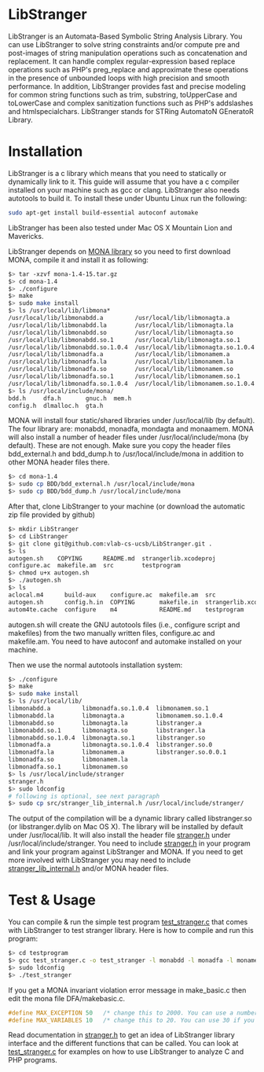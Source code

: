 LibStranger
========
LibStranger is an Automata-Based Symbolic String Analysis Library. You
can use LibStranger to solve string constraints and/or compute pre and
post-images of string manipulation operations such as concatenation and
replacement. It can handle complex regular-expression based replace
operations such as PHP's preg_replace and approximate these operations
in the presence of unbounded loops with high precision and smooth
performance. In addition, LibStranger provides fast and precise modeling
for common string functions such as trim, substring, toUpperCase and
toLowerCase and complex sanitization functions such as PHP's addslashes
and htmlspecialchars. LibStranger stands for STRing AutomatoN GEneratoR
Library.

Installation
============
LibStranger is a c library which means that you need to statically or dynamically link 
to it. This guide will assume that you have a c compiler installed on your machine such 
as gcc or clang. LibStranger also needs autotools to build it. To install these under
Ubuntu Linux run the following:
```bash
sudo apt-get install build-essential autoconf automake
```
LibStranger has been also tested under Mac OS X Mountain Lion and Mavericks.

LibStranger depends on [MONA library](http://www.brics.dk/mona/index.html) so you need to 
first download MONA, compile it and install it as following:
```bash
$> tar -xzvf mona-1.4-15.tar.gz
$> cd mona-1.4
$> ./configure
$> make
$> sudo make install
$> ls /usr/local/lib/libmona*
/usr/local/lib/libmonabdd.a         /usr/local/lib/libmonagta.a
/usr/local/lib/libmonabdd.la        /usr/local/lib/libmonagta.la
/usr/local/lib/libmonabdd.so        /usr/local/lib/libmonagta.so
/usr/local/lib/libmonabdd.so.1      /usr/local/lib/libmonagta.so.1
/usr/local/lib/libmonabdd.so.1.0.4  /usr/local/lib/libmonagta.so.1.0.4
/usr/local/lib/libmonadfa.a         /usr/local/lib/libmonamem.a
/usr/local/lib/libmonadfa.la        /usr/local/lib/libmonamem.la
/usr/local/lib/libmonadfa.so        /usr/local/lib/libmonamem.so
/usr/local/lib/libmonadfa.so.1      /usr/local/lib/libmonamem.so.1
/usr/local/lib/libmonadfa.so.1.0.4  /usr/local/lib/libmonamem.so.1.0.4
$> ls /usr/local/include/mona/
bdd.h     dfa.h       gnuc.h  mem.h
config.h  dlmalloc.h  gta.h
```
MONA will install four static/shared libraries under /usr/local/lib (by default). The
four library are: monabdd, monadfa, mondagta and monaamem.
MONA will also install a number of header files under /usr/local/include/mona (by default).
These are not enough. Make sure you copy the header files bdd\_external.h and 
bdd\_dump.h to /usr/local/include/mona in addition to other MONA header files there.
```bash
$> cd mona-1.4
$> sudo cp BDD/bdd_external.h /usr/local/include/mona
$> sudo cp BDD/bdd_dump.h /usr/local/include/mona
```

After that, clone LibStranger to your machine (or download the automatic zip file provided 
by github) 
```bash
$> mkdir LibStranger
$> cd LibStranger
$> git clone git@github.com:vlab-cs-ucsb/LibStranger.git .
$> ls
autogen.sh    COPYING      README.md  strangerlib.xcodeproj
configure.ac  makefile.am  src        testprogram
$> chmod u+x autogen.sh
$> ./autogen.sh
$> ls
aclocal.m4      build-aux    configure.ac  makefile.am  src
autogen.sh      config.h.in  COPYING       makefile.in  strangerlib.xcodeproj
autom4te.cache  configure    m4            README.md    testprogram
```
autogen.sh will create the GNU autotools files (i.e., configure script and makefiles) 
from the two manually written files, configure.ac and makefile.am. You need to have 
autoconf and automake installed on your machine.

Then we use the normal autotools installation system:
```bash
$> ./configure
$> make
$> sudo make install
$> ls /usr/local/lib/
libmonabdd.a         libmonadfa.so.1.0.4  libmonamem.so.1
libmonabdd.la        libmonagta.a         libmonamem.so.1.0.4
libmonabdd.so        libmonagta.la        libstranger.a
libmonabdd.so.1      libmonagta.so        libstranger.la
libmonabdd.so.1.0.4  libmonagta.so.1      libstranger.so
libmonadfa.a         libmonagta.so.1.0.4  libstranger.so.0
libmonadfa.la        libmonamem.a         libstranger.so.0.0.1
libmonadfa.so        libmonamem.la
libmonadfa.so.1      libmonamem.so
$> ls /usr/local/include/stranger
stranger.h
$> sudo ldconfig
# following is optional, see next paragraph
$> sudo cp src/stranger_lib_internal.h /usr/local/include/stranger/
```
The output of the compilation will be a dynamic library called libstranger.so (or 
libstranger.dylib on Mac OS X). The library will be installed by default under
/usr/local/lib. It will also install the header file [stranger.h](src/stranger.h) 
under /usr/local/include/stranger. You need to include [stranger.h](src/stranger.h) 
in your program and link your program against LibStranger and MONA. If you need 
to get more involved with LibStranger you may need to include 
[stranger\_lib\_internal.h](src/stranger_lib_internal.h) and/or MONA header files.

Test & Usage
============
You can compile & run the simple test program [test_stranger.c](testprogram/test_stranger.c) 
that comes with LibStranger to test stranger library. Here is how to compile and 
run this program:
```bash
$> cd testprogram
$> gcc test_stranger.c -o test_stranger -l monabdd -l monadfa -l monamem -l stranger
$> sudo ldconfig
$> ./test_stranger
```
If you get a MONA invariant violation error message in make_basic.c then edit 
the mona file DFA/makebasic.c.
```c
#define MAX_EXCEPTION 50   /* change this to 2000. You can use a number as large number as you want */
#define MAX_VARIABLES 10   /* change this to 20. You can use 30 if you want. */
```

Read documentation in [stranger.h](src/stranger.h) to get an idea of LibStranger 
library interface and the different functions that can be called. You can look at 
[test_stranger.c](testprogram/test_stranger.c) for examples on how to use LibStranger 
to analyze C and PHP programs.
